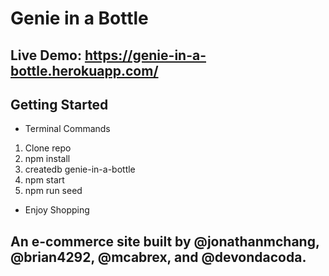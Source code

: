 # Genie in a Bottle


## Live Demo: https://genie-in-a-bottle.herokuapp.com/

## Getting Started
- Terminal Commands
 1. Clone repo
 2. npm install
 3. createdb genie-in-a-bottle
 4. npm start
 5. npm run seed
- Enjoy Shopping


## An e-commerce site built by @jonathanmchang, @brian4292, @mcabrex, and @devondacoda.
